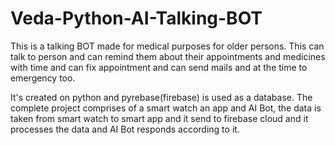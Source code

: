 # Veda-Python-AI-Talking-BOT

This is a talking BOT made for medical purposes for older persons.
This can talk to person and can remind them about their appointments and medicines with time and can fix appointment and can send mails and at the time to emergency too.

It's created on python and pyrebase(firebase) is used as a database. The complete project comprises of a smart watch an app and AI Bot, the data is taken from smart watch to smart app and it send to firebase cloud and it processes the data and AI Bot responds according to it.
